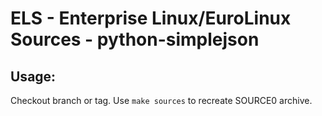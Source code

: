 # ELS - Enterprise Linux/EuroLinux Sources - python-simplejson
 
## Usage:
  Checkout branch or tag. Use `make sources` to recreate  SOURCE0 archive.
